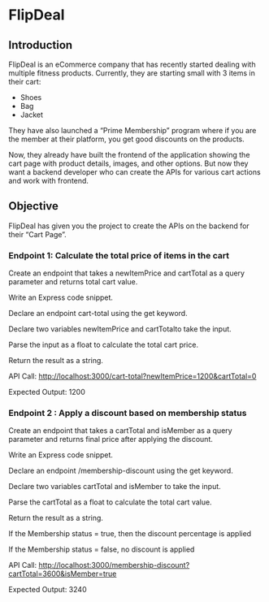 # FlipDeal

## Introduction

FlipDeal is an eCommerce company that has recently started dealing with multiple fitness products. Currently, they are starting small with 3 items in their cart:

- Shoes
- Bag
- Jacket

They have also launched a “Prime Membership” program where if you are the member at their platform, you get good discounts on the products.

Now, they already have built the frontend of the application showing the cart page with product details, images, and other options. But now they want a backend developer who can create the APIs for various cart actions and work with frontend.

## Objective

FlipDeal has given you the project to create the APIs on the backend for their “Cart Page”.

### Endpoint 1: Calculate the total price of items in the cart

Create an endpoint that takes a newItemPrice and cartTotal as a query parameter and returns total cart value.

Write an Express code snippet.

Declare an endpoint cart-total using the get keyword.

Declare two variables newItemPrice and cartTotalto take the input.

Parse the input as a float to calculate the total cart price.

Return the result as a string.

API Call: <http://localhost:3000/cart-total?newItemPrice=1200&cartTotal=0>

Expected Output: 1200

### Endpoint 2 : Apply a discount based on membership status

Create an endpoint that takes a cartTotal and isMember as a query parameter and returns final price after applying the discount.

Write an Express code snippet.

Declare an endpoint /membership-discount using the get keyword.

Declare two variables cartTotal and isMember to take the input.

Parse the cartTotal as a float to calculate the total cart value.

Return the result as a string.

If the Membership status = true, then the discount percentage is applied

If the Membership status = false, no discount is applied

API Call: <http://localhost:3000/membership-discount?cartTotal=3600&isMember=true>

Expected Output: 3240